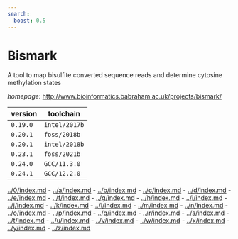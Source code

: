 ```yaml
---
search:
  boost: 0.5
---
```

# Bismark

A tool to map bisulfite converted sequence reads and determine cytosine methylation states

*homepage*: <http://www.bioinformatics.babraham.ac.uk/projects/bismark/>

version | toolchain
--------|----------
``0.19.0`` | ``intel/2017b``
``0.20.1`` | ``foss/2018b``
``0.20.1`` | ``intel/2018b``
``0.23.1`` | ``foss/2021b``
``0.24.0`` | ``GCC/11.3.0``
``0.24.1`` | ``GCC/12.2.0``

[../0/index.md](0) - [../a/index.md](a) - [../b/index.md](b) - [../c/index.md](c) - [../d/index.md](d) - [../e/index.md](e) - [../f/index.md](f) - [../g/index.md](g) - [../h/index.md](h) - [../i/index.md](i) - [../j/index.md](j) - [../k/index.md](k) - [../l/index.md](l) - [../m/index.md](m) - [../n/index.md](n) - [../o/index.md](o) - [../p/index.md](p) - [../q/index.md](q) - [../r/index.md](r) - [../s/index.md](s) - [../t/index.md](t) - [../u/index.md](u) - [../v/index.md](v) - [../w/index.md](w) - [../x/index.md](x) - [../y/index.md](y) - [../z/index.md](z)

